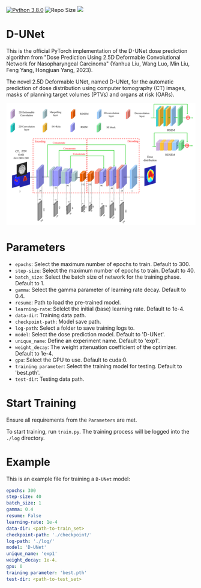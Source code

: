 [![Python 3.8.0](https://img.shields.io/badge/python-3.8.0-blue.svg)](https://www.python.org/downloads/release/python-380/)
![Repo Size](https://img.shields.io/github/repo-size/CDUTJ102/D-UNet)
<img src="https://img.shields.io/badge/PyTorch-EE4C2C?style=flat-square&logo=Pytorch&logoColor=white"/></a>

# D-UNet
This is the official PyTorch implementation of the D-UNet dose prediction algorithm from "Dose Prediction Using 2.5D Deformable Convolutional Network for Nasopharyngeal Carcinoma" (Yanhua Liu, Wang Luo, Min Liu, Feng Yang, Hongjuan Yang, 2023).

The novel 2.5D Deformable UNet, named D-UNet, for the automatic prediction of dose distribution using computer tomography (CT) images, masks of planning target volumes (PTVs) and organs at risk (OARs).

<img src="./model/D-UNet.png" width="800px">


# Parameters
- `epochs`: Select the maximum number of epochs to train. Default to 300.
- `step-size`: Select the maximum number of epochs to train. Default to 40.
- `batch_size`: Select the batch size of network for the training phase. Default to 1.
- `gamma`: Select the gamma parameter of learning rate decay. Default to 0.4.
- `resume`: Path to load the pre-trained model.
- `learning-rate`: Selelct the initial (base) learning rate. Default to 1e-4.
- `data-dir`: Training data path.
- `checkpoint-path`: Model save path.
- `log-path`: Select a folder to save training logs to.
- `model`: Select the dose prediction model. Default to 'D-UNet'.
- `unique_name`: Define an experiment name. Default to 'exp1'.
- `weight_decay`: The weight attenuation coefficient of the optimizer. Default to 1e-4. 
- `gpu`: Select the GPU to use. Default to cuda:0.
- `training parameter`: Select the training model for testing. Default to 'best.pth'. 
- `test-dir`: Testing data path.

# Start Training
Ensure all requirements from the `Parameters` are met.

To start training, run `train.py`. The training process will be logged into the `./log` directory.

# Example

This is an example file for training a `D-UNet` model:

```yml
epochs: 300
step-size: 40
batch_size: 1
gamma: 0.4
resume: False
learning-rate: 1e-4
data-dir: <path-to-train_set>
checkpoint-path: './checkpoint/'
log-path: './log/'
model: 'D-UNet'
unique_name: 'exp1'
weight_decay: 1e-4.
gpu: 0
training parameter: 'best.pth'
test-dir: <path-to-test_set>
```
